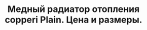 ---
title: Медный радиатор отопления copperi Plain. Цена и размеры.
description: Купить медный радиатор отопления copperi Plain в Москве. Цена и размеры.
layout: product
permalink: /catalog/:name


header-color: "#fce3e3"

model-title: "Plain"
model-desc: "Лаконичная форма и огромное количество цветовых сочетаний. Переднюю панель радиатора можно окрасить в один цвет с корпусом или выбрать контрастный цвет."
model-h1: "Медный радиатор отопления"

weight: 10
product: 1

features:
- "Материал: окрашенная сталь"
- "Цвет: любой по RAL"
- "Матовая или глянцевая окраска"
- "Подключение: боковое или нижнее"

related:
- plain-v
- frame-h
- antiq
---